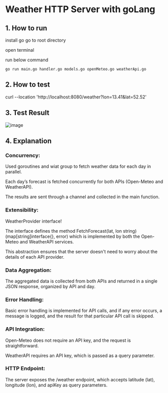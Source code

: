# Weather HTTP Server with goLang
## 1. How to run
install go
go to root directory 

open terminal

run below command

`go run main.go handler.go models.go openMeteo.go weatherApi.go`

## 2. How to test
curl --location 'http://localhost:8080/weather?lon=13.41&lat=52.52'

## 3. Test Result
![image](https://github.com/user-attachments/assets/3b479aa1-ffd6-4808-a428-cfd91766b986)


## 4. Explanation
### Concurrency:
Used goroutines and wiat group to fetch weather data for each day in parallel.

Each day’s forecast is fetched concurrently for both APIs (Open-Meteo and WeatherAPI).

The results are sent through a channel and collected in the main function.
### Extensibility:
WeatherProvider interface! 

The interface defines the method FetchForecast(lat, lon string) (map[string]interface{}, error) which is implemented by both the Open-Meteo and WeatherAPI services. 

This abstraction ensures that the server doesn't need to worry about the details of each API provider.
    
### Data Aggregation:
The aggregated data is collected from both APIs and returned in a single JSON response, organized by API and day.
    
### Error Handling:
Basic error handling is implemented for API calls, and if any error occurs, a message is logged, and the result for that particular API call is skipped.
    
### API Integration:
Open-Meteo does not require an API key, and the request is straightforward.

WeatherAPI requires an API key, which is passed as a query parameter.
    
### HTTP Endpoint:

The server exposes the /weather endpoint, which accepts latitude (lat), longitude (lon), and apiKey as query parameters.

